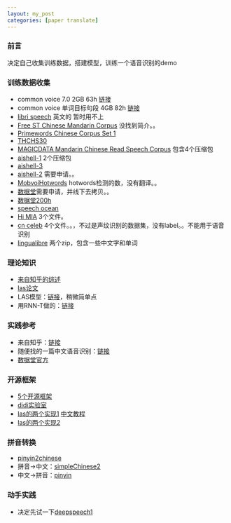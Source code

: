 ```yaml
---
layout: my_post
categories: [paper translate]
---
```


### 前言
决定自己收集训练数据，搭建模型，训练一个语音识别的demo

### 训练数据收集
* common voice 7.0 2GB 63h [链接](https://commonvoice.mozilla.org/zh-CN/datasets)
* common voice 单词目标句段 4GB 82h [链接](https://commonvoice.mozilla.org/zh-CN/datasets)
* [libri speech](https://www.openslr.org/12) 英文的 暂时用不上
* [Free ST Chinese Mandarin Corpus](https://link.zhihu.com/?target=http%3A//www.openslr.org/resources/38/ST-CMDS-20170001_1-OS.tar.gz) 没找到简介。。
* [Primewords Chinese Corpus Set 1](https://link.zhihu.com/?target=http%3A//www.openslr.org/resources/47/primewords_md_2018_set1.tar.gz)
* [THCHS30](https://link.zhihu.com/?target=https%3A//link.ailemon.me/%3Ftarget%3Dhttp%3A//www.openslr.org/resources/18/data_thchs30.tgz)
* [MAGICDATA Mandarin Chinese Read Speech Corpus](https://blog.ailemon.net/2018/11/21/free-open-source-chinese-speech-datasets/) 包含4个压缩包
* [aishell-1](http://www.openslr.org/33/) 2个压缩包
* [aishell-3](http://www.openslr.org/93/)
* [aishell-2](https://github.com/kaldi-asr/kaldi/tree/master/egs/aishell2) 需要申请。。
* [MobvoiHotwords](https://link.zhihu.com/?target=https%3A//link.ailemon.me/%3Ftarget%3Dhttp%3A//openslr.magicdatatech.com/resources/87/mobvoi_hotword_dataset.tgz)  hotwords检测的数，没有翻译。。
* [数据堂](https://www.datatang.com/opensource)需要申请，并线下去拷贝。。
* [数据堂200h](https://www.datatang.com/opensource)
* [speech ocean](https://pan.baidu.com/s/11glZHlKIXjlPOOht6_yQXQ)
* [Hi MIA](http://www.openslr.org/resources/85) 3个文件。
* [cn celeb](http://www.openslr.org/82/) 4个文件。。，不过是声纹识别的数据集，没有label。。不能用于语音识别
* [lingualibre](https://lingualibre.org/datasets/) 两个zip，包含一些中文字和单词

### 理论知识
* [来自知乎的综述](https://zhuanlan.zhihu.com/p/136629814)
* [las论文](https://arxiv.org/pdf/1508.01211.pdf)
* LAS模型：[链接](https://arxiv.org/pdf/1508.01211.pdf)，稍微简单点
* 用RNN-T做的：[链接](https://zhuanlan.zhihu.com/p/146832796?ivk_sa=1024320u)

### 实践参考
* 来自知乎：[链接](https://zhuanlan.zhihu.com/p/80384998)
* 随便找的一篇中文语音识别：[链接](https://my.oschina.net/u/4257767/blog/3325537)
* [数据堂官方](https://github.com/anshuiyin/aidatatang_1505zh)

### 开源框架
* [5个开源框架](https://zhuanlan.zhihu.com/p/70246657)
* [didi实验室](https://github.com/athena-team/athena)
* [las的两个实现1](https://github.com/kaituoxu/Listen-Attend-Spell) [中文教程](https://blog.csdn.net/u012969412/article/details/93497946) 
* [las的两个实现2](https://github.com/whull/end2end_ASR)

### 拼音转换
* [pinyin2chinese](https://github.com/liuhuanyong/Pinyin2Chinese)
* 拼音->中文：[simpleChinese2](https://github.com/chenmingxiang110/SimpleChinese2)
* 中文->拼音：[pinyin](https://github.com/overtrue/pinyin)

### 动手实践
* 决定先试一下[deepspeech1](https://github.com/mozilla/DeepSpeech)

